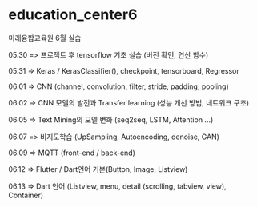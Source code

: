 # education_center6
미래융합교육원 6월 실습

05.30 => 프로젝트 후 tensorflow 기초 실습 (버전 확인, 연산 함수)

05.31 => Keras / KerasClassifier(), checkpoint, tensorboard, Regressor

06.01 => CNN (channel, convolution, filter, stride, padding, pooling)

06.02 => CNN 모델의 발전과 Transfer learning (성능 개선 방법, 네트워크 구조)

06.05 => Text Mining의 모델 변화 (seq2seq, LSTM, Attention ...)

06.07 => 비지도학습 (UpSampling, Autoencoding, denoise, GAN)

06.09 => MQTT (front-end / back-end)

06.12 => Flutter / Dart언어 기본(Button, Image, Listview)

06.13 => Dart 언어 (Listview, menu, detail (scrolling, tabview, view), Container)
